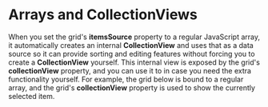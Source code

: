 Arrays and CollectionViews
==========================

When you set the grid's **itemsSource** property to a regular JavaScript array, it automatically creates an internal **CollectionView** and uses that as a data source so it can provide sorting and editing features without forcing you to create a **CollectionView** yourself. This internal view is exposed by the grid's **collectionView** property, and you can use it to in case you need the extra functionality yourself. For example, the grid below is bound to a regular array, and the grid's **collectionView** property is used to show the currently selected item.